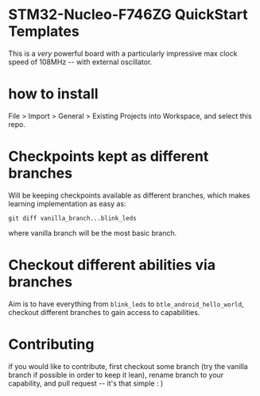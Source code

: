 # STM32-Nucleo-F746ZG QuickStart Templates

This is a _very_ powerful board with a particularly impressive max clock speed of 108MHz -- with external oscillator.

# how to install

File > Import > General > Existing Projects into Workspace, and select this repo.


# Checkpoints kept as different branches
Will be keeping checkpoints available as different branches, which makes learning implementation as easy as:

`git diff vanilla_branch...blink_leds`

where vanilla branch will be the most basic branch.

# Checkout different abilities via branches

Aim is to have everything from `blink_leds` to `btle_android_hello_world`,
checkout different branches to gain access to capabilities.

# Contributing

if you would like to contribute, first checkout some branch (try the vanilla branch if possible in order to keep it lean), rename branch to your capability, and pull request -- it's that simple : )

